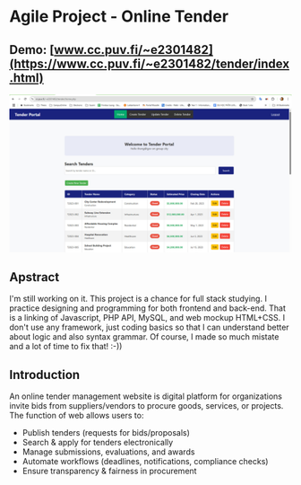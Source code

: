 # Agile Project - Online Tender
## Demo: [www.cc.puv.fi/~e2301482](https://www.cc.puv.fi/~e2301482/tender/index.html)
![](./img/2025-03-25_075327.jpg)

## Apstract 
I'm still working on it. This project is a chance for full stack studying. I practice designing and programming for both frontend and back-end. That is a linking of Javascript, PHP API, MySQL, and web mockup HTML+CSS. I don't use any framework, just coding basics so that I can understand better about logic and also syntax grammar. Of course, I made so much mistate and a lot of time to fix that! :-))

## Introduction
An online tender management website is digital platform for organizations invite bids from suppliers/vendors to procure goods, services, or projects. The function of web allows users to:
- Publish tenders (requests for bids/proposals)
- Search & apply for tenders electronically
- Manage submissions, evaluations, and awards
- Automate workflows (deadlines, notifications, compliance checks)
- Ensure transparency & fairness in procurement
